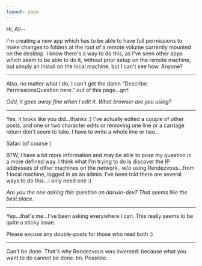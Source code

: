```yaml
---
layout: page
---
```


Hi, All--

I'm creating a new app which has to  be able to have full permissions to make changes to folders at the root of a remote volume currently mounted on the desktop. I know there's a way to do this, as I've seen other apps which seem to be able to do it, without prior setup on the remote machine, but simply an install on the local machine, but I can't see how. Anyone?

----

Also, no matter what I do, I can't get the damn "Describe PermissionsQuestion here." out of this page...grr!

*Odd, it goes away fine when I edit it. What browser are you using?*

----

Yes, it looks like you did...thanks :) I've actually edited a couple of other posts, and one or two character edits or removing one line or a carriage return don't seem to take. I have to write a whole line or two...

Safari (of course <g>)

BTW, I have a bit more information and may be able to pose my question in a more defined way. I think what I'm trying to do is discover the IP addresses of other machines on the network...w/o using Rendezvous...from 1 local machine, logged in as an admin. I've been told there are several ways to do this...I only need one :)

*Are you the one asking this question on darwin-dev? That seems like the best place.*

----

Yep...that's me...I've been asking everywhere I can. This really seems to be quite a sticky issue.

Please excuse any double-posts for those who read both :)

----

Can't be done. That's why Rendezvous was invented: because what you want to do cannot be done. Im. Possible.
